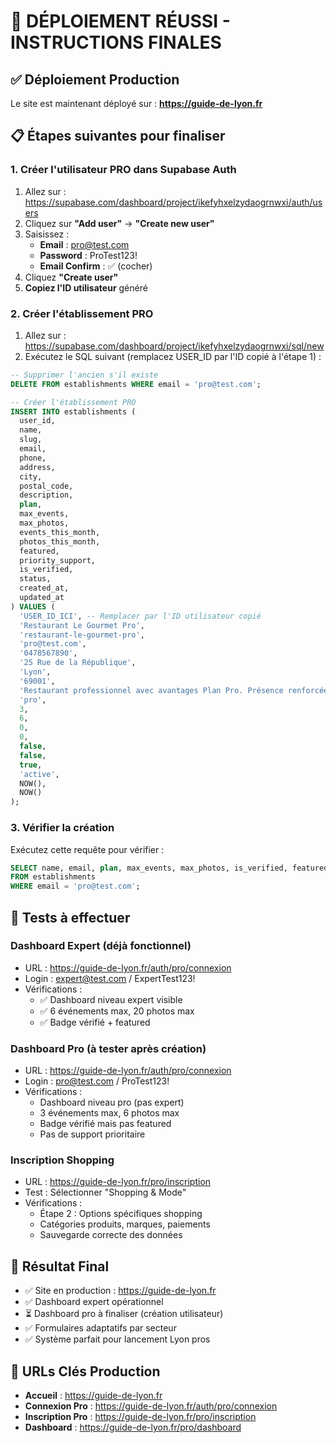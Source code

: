 # 🚀 DÉPLOIEMENT RÉUSSI - INSTRUCTIONS FINALES

## ✅ Déploiement Production
Le site est maintenant déployé sur : **https://guide-de-lyon.fr**

## 📋 Étapes suivantes pour finaliser

### 1. Créer l'utilisateur PRO dans Supabase Auth
1. Allez sur : https://supabase.com/dashboard/project/ikefyhxelzydaogrnwxi/auth/users
2. Cliquez sur **"Add user"** → **"Create new user"**
3. Saisissez :
   - **Email** : pro@test.com
   - **Password** : ProTest123!
   - **Email Confirm** : ✅ (cocher)
4. Cliquez **"Create user"**
5. **Copiez l'ID utilisateur** généré

### 2. Créer l'établissement PRO
1. Allez sur : https://supabase.com/dashboard/project/ikefyhxelzydaogrnwxi/sql/new
2. Exécutez le SQL suivant (remplacez USER_ID par l'ID copié à l'étape 1) :

```sql
-- Supprimer l'ancien s'il existe
DELETE FROM establishments WHERE email = 'pro@test.com';

-- Créer l'établissement PRO
INSERT INTO establishments (
  user_id,
  name,
  slug,
  email,
  phone,
  address,
  city,
  postal_code,
  description,
  plan,
  max_events,
  max_photos,
  events_this_month,
  photos_this_month,
  featured,
  priority_support,
  is_verified,
  status,
  created_at,
  updated_at
) VALUES (
  'USER_ID_ICI', -- Remplacer par l'ID utilisateur copié
  'Restaurant Le Gourmet Pro',
  'restaurant-le-gourmet-pro',
  'pro@test.com',
  '0478567890',
  '25 Rue de la République',
  'Lyon',
  '69001',
  'Restaurant professionnel avec avantages Plan Pro. Présence renforcée sur Guide de Lyon.',
  'pro',
  3,
  6,
  0,
  0,
  false,
  false,
  true,
  'active',
  NOW(),
  NOW()
);
```

### 3. Vérifier la création
Exécutez cette requête pour vérifier :
```sql
SELECT name, email, plan, max_events, max_photos, is_verified, featured
FROM establishments 
WHERE email = 'pro@test.com';
```

## 🧪 Tests à effectuer

### Dashboard Expert (déjà fonctionnel)
- URL : https://guide-de-lyon.fr/auth/pro/connexion
- Login : expert@test.com / ExpertTest123!
- Vérifications :
  - ✅ Dashboard niveau expert visible
  - ✅ 6 événements max, 20 photos max
  - ✅ Badge vérifié + featured

### Dashboard Pro (à tester après création)
- URL : https://guide-de-lyon.fr/auth/pro/connexion  
- Login : pro@test.com / ProTest123!
- Vérifications :
  - Dashboard niveau pro (pas expert)
  - 3 événements max, 6 photos max
  - Badge vérifié mais pas featured
  - Pas de support prioritaire

### Inscription Shopping
- URL : https://guide-de-lyon.fr/pro/inscription
- Test : Sélectionner "Shopping & Mode"
- Vérifications :
  - Étape 2 : Options spécifiques shopping
  - Catégories produits, marques, paiements
  - Sauvegarde correcte des données

## 🎯 Résultat Final
- ✅ Site en production : https://guide-de-lyon.fr
- ✅ Dashboard expert opérationnel 
- ⏳ Dashboard pro à finaliser (création utilisateur)
- ✅ Formulaires adaptatifs par secteur
- ✅ Système parfait pour lancement Lyon pros

## 📱 URLs Clés Production
- **Accueil** : https://guide-de-lyon.fr
- **Connexion Pro** : https://guide-de-lyon.fr/auth/pro/connexion
- **Inscription Pro** : https://guide-de-lyon.fr/pro/inscription
- **Dashboard** : https://guide-de-lyon.fr/pro/dashboard